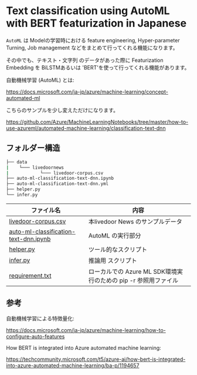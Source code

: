 # Text classification using AutoML with BERT featurization in Japanese

`AutoML` は Modelの学習時における feature engineering, Hyper-parameter Turning, Job management などをまとめて行ってくれる機能になります。

その中でも、テキスト・文字列 のデータがあった際に Featurization Embedding を BiLSTMあるいは 'BERT'を使って行ってくれる機能があります。

自動機械学習 (AutoML) とは:

https://docs.microsoft.com/ja-jp/azure/machine-learning/concept-automated-ml

こちらのサンプルを少し変えただけになります。

https://github.com/Azure/MachineLearningNotebooks/tree/master/how-to-use-azureml/automated-machine-learning/classification-text-dnn

## フォルダー構造

```bash
├── data
|    └─── livedoornews
|            └─── livedoor-corpus.csv
├── auto-ml-classification-text-dnn.ipynb
├── auto-ml-classification-text-dnn.yml
├── helper.py
└── infer.py
```

| ファイル名                               | 内容 |
| ----  | ---- |
| [livedoor-corpus.csv](data/livedoornews/livedoor-corpus.csv)  | 本livedoor News のサンプルデータ              | 
| [auto-ml-classification-text-dnn.ipynb](auto-ml-classification-text-dnn.ipynb)  | AutoML の実行部分              | 
| [helper.py](helper.py) | ツール的なスクリプト |   
| [infer.py](infer.py) | 推論用 スクリプト   |  
| [requirement.txt](requirement.txt) | ローカルでの Azure ML SDK環境実行のための pip -r 参照用ファイル |

## 参考

自動機械学習による特徴量化:

https://docs.microsoft.com/ja-jp/azure/machine-learning/how-to-configure-auto-features

How BERT is integrated into Azure automated machine learning:

https://techcommunity.microsoft.com/t5/azure-ai/how-bert-is-integrated-into-azure-automated-machine-learning/ba-p/1194657

